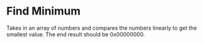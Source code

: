 # Find Minimum

Takes in an array of numbers and compares the numbers linearly to get the smallest value. The end result should be 0x00000000.